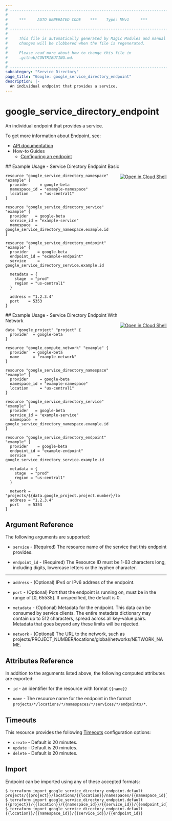 ```yaml
---
# ----------------------------------------------------------------------------
#
#     ***     AUTO GENERATED CODE    ***    Type: MMv1     ***
#
# ----------------------------------------------------------------------------
#
#     This file is automatically generated by Magic Modules and manual
#     changes will be clobbered when the file is regenerated.
#
#     Please read more about how to change this file in
#     .github/CONTRIBUTING.md.
#
# ----------------------------------------------------------------------------
subcategory: "Service Directory"
page_title: "Google: google_service_directory_endpoint"
description: |-
  An individual endpoint that provides a service.
---
```


# google\_service\_directory\_endpoint

An individual endpoint that provides a service.

To get more information about Endpoint, see:

* [API documentation](https://cloud.google.com/service-directory/docs/reference/rest/v1beta1/projects.locations.namespaces.services.endpoints)
* How-to Guides
    * [Configuring an endpoint](https://cloud.google.com/service-directory/docs/configuring-service-directory#configuring_an_endpoint)

<div class = "oics-button" style="float: right; margin: 0 0 -15px">
  <a href="https://console.cloud.google.com/cloudshell/open?cloudshell_git_repo=https%3A%2F%2Fgithub.com%2Fterraform-google-modules%2Fdocs-examples.git&cloudshell_working_dir=service_directory_endpoint_basic&cloudshell_image=gcr.io%2Fgraphite-cloud-shell-images%2Fterraform%3Alatest&open_in_editor=main.tf&cloudshell_print=.%2Fmotd&cloudshell_tutorial=.%2Ftutorial.md" target="_blank">
    <img alt="Open in Cloud Shell" src="//gstatic.com/cloudssh/images/open-btn.svg" style="max-height: 44px; margin: 32px auto; max-width: 100%;">
  </a>
</div>
## Example Usage - Service Directory Endpoint Basic


```hcl
resource "google_service_directory_namespace" "example" {
  provider     = google-beta
  namespace_id = "example-namespace"
  location     = "us-central1"
}

resource "google_service_directory_service" "example" {
  provider   = google-beta
  service_id = "example-service"
  namespace  = google_service_directory_namespace.example.id
}

resource "google_service_directory_endpoint" "example" {
  provider    = google-beta
  endpoint_id = "example-endpoint"
  service     = google_service_directory_service.example.id

  metadata = {
    stage  = "prod"
    region = "us-central1"
  }

  address = "1.2.3.4"
  port    = 5353
}
```
<div class = "oics-button" style="float: right; margin: 0 0 -15px">
  <a href="https://console.cloud.google.com/cloudshell/open?cloudshell_git_repo=https%3A%2F%2Fgithub.com%2Fterraform-google-modules%2Fdocs-examples.git&cloudshell_working_dir=service_directory_endpoint_with_network&cloudshell_image=gcr.io%2Fgraphite-cloud-shell-images%2Fterraform%3Alatest&open_in_editor=main.tf&cloudshell_print=.%2Fmotd&cloudshell_tutorial=.%2Ftutorial.md" target="_blank">
    <img alt="Open in Cloud Shell" src="//gstatic.com/cloudssh/images/open-btn.svg" style="max-height: 44px; margin: 32px auto; max-width: 100%;">
  </a>
</div>
## Example Usage - Service Directory Endpoint With Network


```hcl
data "google_project" "project" {
  provider  = google-beta
}

resource "google_compute_network" "example" {
  provider  = google-beta
  name      = "example-network"
}

resource "google_service_directory_namespace" "example" {
  provider     = google-beta
  namespace_id = "example-namespace"
  location     = "us-central1"
}

resource "google_service_directory_service" "example" {
  provider   = google-beta
  service_id = "example-service"
  namespace  = google_service_directory_namespace.example.id
}

resource "google_service_directory_endpoint" "example" {
  provider    = google-beta
  endpoint_id = "example-endpoint"
  service     = google_service_directory_service.example.id

  metadata = {
    stage  = "prod"
    region = "us-central1"
  }

  network = "projects/${data.google_project.project.number}/locations/global/networks/${google_compute_network.example.name}"
  address = "1.2.3.4"
  port    = 5353
}
```

## Argument Reference

The following arguments are supported:


* `service` -
  (Required)
  The resource name of the service that this endpoint provides.

* `endpoint_id` -
  (Required)
  The Resource ID must be 1-63 characters long, including digits,
  lowercase letters or the hyphen character.


- - -


* `address` -
  (Optional)
  IPv4 or IPv6 address of the endpoint.

* `port` -
  (Optional)
  Port that the endpoint is running on, must be in the
  range of [0, 65535]. If unspecified, the default is 0.

* `metadata` -
  (Optional)
  Metadata for the endpoint. This data can be consumed
  by service clients. The entire metadata dictionary may contain
  up to 512 characters, spread across all key-value pairs.
  Metadata that goes beyond any these limits will be rejected.

* `network` -
  (Optional)
  The URL to the network, such as projects/PROJECT_NUMBER/locations/global/networks/NETWORK_NAME.


## Attributes Reference

In addition to the arguments listed above, the following computed attributes are exported:

* `id` - an identifier for the resource with format `{{name}}`

* `name` -
  The resource name for the endpoint in the format
  `projects/*/locations/*/namespaces/*/services/*/endpoints/*`.


## Timeouts

This resource provides the following
[Timeouts](/docs/configuration/resources.html#timeouts) configuration options:

- `create` - Default is 20 minutes.
- `update` - Default is 20 minutes.
- `delete` - Default is 20 minutes.

## Import


Endpoint can be imported using any of these accepted formats:

```
$ terraform import google_service_directory_endpoint.default projects/{{project}}/locations/{{location}}/namespaces/{{namespace_id}}/services/{{service_id}}/endpoints/{{endpoint_id}}
$ terraform import google_service_directory_endpoint.default {{project}}/{{location}}/{{namespace_id}}/{{service_id}}/{{endpoint_id}}
$ terraform import google_service_directory_endpoint.default {{location}}/{{namespace_id}}/{{service_id}}/{{endpoint_id}}
```
